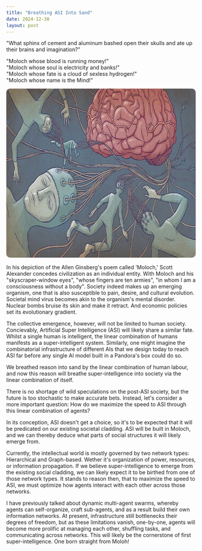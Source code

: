 ```yaml
---
title: "Breathing ASI Into Sand"
date: 2024-12-30
layout: post
---
```


"What sphinx of cement and aluminum bashed open their skulls and ate up their brains and imagination?"

"Moloch whose blood is running money!"  
"Moloch whose soul is electricity and banks!"  
"Moloch whose fate is a cloud of sexless hydrogen!"  
"Moloch whose name is the Mind!"

<p align="center"><img src="/images/moloch.jpg" alt="Alt text" width="750" height="450" style="border-radius: 10px;"></p>

In his depiction of the Allen Ginsberg's poem called 'Moloch,' Scott Alexander concedes civilization as an individual entity. With Moloch and his "skyscraper-window eyes", "whose fingers are ten armies", "in whom I am a consciousness without a body". Society indeed makes up an emerging organism, one that is also susceptible to pain, desire, and cultural evolution. Societal mind virus becomes akin to the organism's mental disorder. Nuclear bombs bruise its skin and make it retract. And economic policies set its evolutionary gradient.

The collective emergence, however, will not be limited to human society. Concievably, Artificial Super Intelligence (ASI) will likely share a similar fate. Whilst a single human is intelligent, the linear combination of humans manifests as a super-intelligent system. Similarly, one might imagine the combinatorial infrastructure of different AIs that we design today to reach ASI far before any single AI model built in a Pandora's box could do so.

We breathed reason into sand by the linear combination of human labour, and now this reason will breathe super-intelligence into society via the linear combination of itself.

There is no shortage of wild speculations on the post-ASI society, but the future is too stochastic to make accurate bets. Instead, let's consider a more important question: How do we maximize the speed to ASI through this linear combination of agents?

In its conception, ASI doesn't get a choice, so it's to be expected that it will be predicated on our existing societal cladding. ASI will be built in Moloch, and we can thereby deduce what parts of social structures it will likely emerge from.

Currently, the intellectual world is mostly governed by two network types: Hierarchical and Graph-based. Wether it's organization of power, resources, or information propagation. If we believe super-intelligence to emerge from the existing social cladding, we can likely expect it to be birthed from one of those network types. It stands to reason then, that to maximize the speed to ASI, we must optimize how agents interact with each other across those networks.

I have previously talked about dynamic multi-agent swarms, whereby agents can self-organize, craft sub-agents, and as a result build their own information networks. At present, infrastructure still bottlenecks their degrees of freedom, but as these limitations vanish, one-by-one, agents will become more prolific at managing each other, shuffling tasks, and communicating across networks. This will likely be the cornerstone of first super-intelligence. One born straight from Moloh!